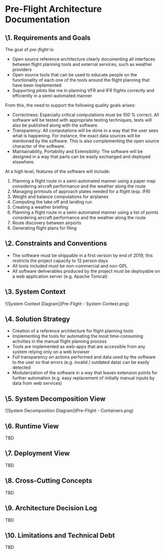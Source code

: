 Pre-Flight Architecture Documentation
=====

\1. Requirements and Goals
-----
The goal of _pre-flight_ is:

* Open source reference architecture clearly documenting all interfaces between flight planning tools and external services, such as weather providers
* Open source tools that can be used to educate people on the functionality of each one of the tools around the flight planning that have been implemented
* Supporting pilots like me in planning VFR and IFR flights correctly and efficiently in a semi-automated manner

From this, the need to support the following quality goals arises:

* Correctness: Especially critical computations must be 100 % correct. All software will be tested with appropriate testing techniques, tests will also be published along with the software.
* Transparency: All computations will be done in a way that the user sees what is happening. For instance, the exact data sources will be mentioned by the software. This is also complementing the open source character of the software.
* Maintainability, Portability and Extensibility: The software will be designed in a way that parts can be easily exchanged and deployed elsewhere.

At a high level, features of the software will include:

1. Planning a flight route in a semi-automated manner using a paper map considering aircraft performance and the weather along the route
1. Managing printouts of approach plates needed for a flight (esp. IFR)
1. Weight and balance computations for airplanes
1. Computing the take off and landing run
1. Creating a weather briefing
1. Planning a flight route in a semi-automated manner using a list of points considering aircraft performance and the weather along the route
1. Route discovery between airports
1. Generating flight plans for filing

\2. Constraints and Conventions
-----
* The software must be shippable in a first version by end of 2019, this restricts the project capacity to 12 person days
* All tools included must be non-commercial and non-GPL
* All software deliverables produced by the project must be deployable on a web application server (e.g. Apache Tomcat)


\3. System Context
-----
![System Context Diagram](Pre-Flight - System Context.png)

\4. Solution Strategy
-----
* Creation of a reference architecture for flight planning tools
* Implementing the tools for automating the most time-consuming activities in the manual flight planning process
* Tools are implemented as web-apps that are accessible from any system relying only on a web browser
* Full transparency on actions performed and data used by the software to the user so that errors (e.g. invalid / outdated data) can be easily detected
* Modularization of the software in a way that leaves extension points for further automation (e.g. easy replacement of initially manual inputs by data from web services)

\5. System Decomposition View
-----
![System Decomposition Diagram](Pre-Flight - Containers.png)

\6. Runtime View
-----
TBD

\7. Deployment View
-----
TBD

\8. Cross-Cutting Concepts
-----
TBD

\9. Architecture Decision Log
-----
TBD

\10. Limitations and Technical Debt
-----
TBD